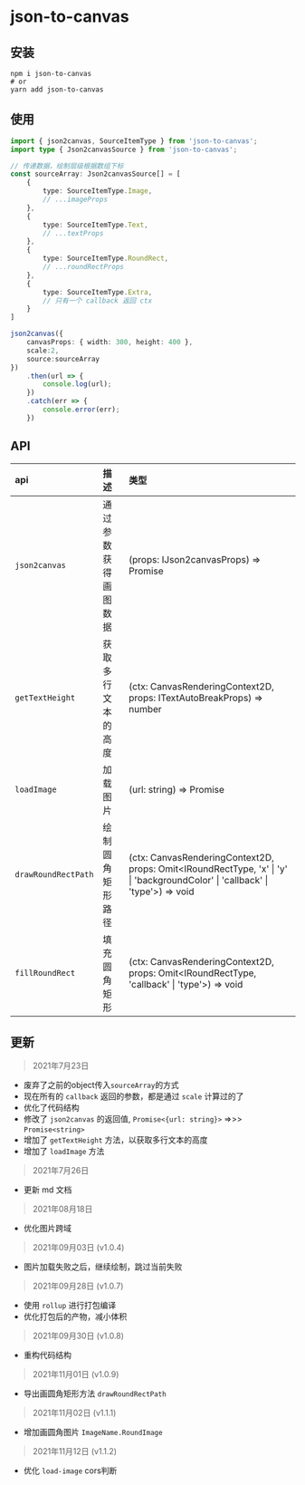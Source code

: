 # json-to-canvas

## 安装

```shell
npm i json-to-canvas
# or
yarn add json-to-canvas
```

## 使用

```typescript
import { json2canvas, SourceItemType } from 'json-to-canvas';
import type { Json2canvasSource } from 'json-to-canvas';

// 传递数据，绘制层级根据数组下标
const sourceArray: Json2canvasSource[] = [
    {
        type: SourceItemType.Image,
        // ...imageProps
    },
    {
        type: SourceItemType.Text,
        // ...textProps
    },
    {
        type: SourceItemType.RoundRect,
        // ...roundRectProps
    },
    {
        type: SourceItemType.Extra,
        // 只有一个 callback 返回 ctx
    }
]

json2canvas({
    canvasProps: { width: 300, height: 400 },
    scale:2,
    source:sourceArray
})
    .then(url => {
        console.log(url);
    })
    .catch(err => {
        console.error(err);
    })
```

## API

| api | 描述 | 类型 |
| :---- | :---- | :---- |
| `json2canvas` | 通过参数获得画图数据 | (props: IJson2canvasProps) => Promise<string> |
| `getTextHeight` | 获取多行文本的高度 | (ctx: CanvasRenderingContext2D, props: ITextAutoBreakProps) => number |
| `loadImage` | 加载图片 | (url: string) => Promise<HTMLImageElement> |
| `drawRoundRectPath` | 绘制圆角矩形路径 | (ctx: CanvasRenderingContext2D, props: Omit<IRoundRectType, 'x' &#124; 'y' &#124; 'backgroundColor' &#124; 'callback' &#124; 'type'>) => void |
| `fillRoundRect` | 填充圆角矩形 | (ctx: CanvasRenderingContext2D, props: Omit<IRoundRectType, 'callback' &#124; 'type'>) => void |

## 更新

> 2021年7月23日

- 废弃了之前的object传入`sourceArray`的方式
- 现在所有的 `callback` 返回的参数，都是通过 `scale` 计算过的了
- 优化了代码结构
- 修改了 `json2canvas` 的返回值, `Promise<{url: string}>` =>>> `Promise<string>`
- 增加了 `getTextHeight` 方法，以获取多行文本的高度
- 增加了 `loadImage` 方法


> 2021年7月26日

- 更新 md 文档

> 2021年08月18日

- 优化图片跨域

> 2021年09月03日 (v1.0.4)

- 图片加载失败之后，继续绘制，跳过当前失败

> 2021年09月28日 (v1.0.7)

- 使用 `rollup` 进行打包编译
- 优化打包后的产物，减小体积

> 2021年09月30日 (v1.0.8)

- 重构代码结构

> 2021年11月01日 (v1.0.9)

- 导出画圆角矩形方法 `drawRoundRectPath`

> 2021年11月02日 (v1.1.1)

- 增加画圆角图片 `ImageName.RoundImage`

> 2021年11月12日 (v1.1.2)

- 优化 `load-image` cors判断
